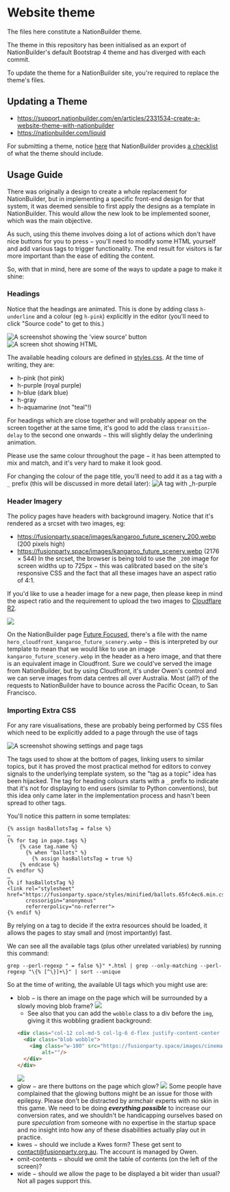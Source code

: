 # Website theme
The files here constitute a NationBuilder theme.

The theme in this repository has been initialised as an export of NationBuilder's default Bootstrap 4 theme and has diverged with each commit.

To update the theme for a NationBuilder site, you're required to replace the theme's files.

## Updating a Theme
* https://support.nationbuilder.com/en/articles/2331534-create-a-website-theme-with-nationbuilder
* https://nationbuilder.com/liquid

For submitting a theme, notice [here](https://themes.nationbuilder.com/submit_a_theme) that NationBuilder provides
[a checklist](https://docs.google.com/spreadsheets/d/1w1bapRzF5Y1HBbc9TypQJhAxcVD4rW7mj_5rbmnyNVk/edit#gid=0) of what the theme should include.

## Usage Guide
There was originally a design to create a whole replacement for NationBuilder, but in implementing a specific
front-end design for that system, it was deemed sensible to first apply the designs as a template in NationBuilder. This
would allow the new look to be implemented sooner, which was the main objective.

As such, using this theme involves doing a lot of actions which don't have nice buttons for you to press − you'll need
to modify some HTML yourself and add various tags to trigger functionality. The end result for visitors is far more
important than the ease of editing the content.

So, with that in mind, here are some of the ways to update a page to make it shine:

### Headings
Notice that the headings are animated. This is done by adding class `h-underline` and a colour (eg `h-pink`)
explicitly in the editor (you'll need to click "Source code" to get to this.)

![A screenshot showing the 'view source' button](./docs/view_source.png)
![A screen shot showing HTML](./docs/source_code.png)

The available heading colours are defined in [styles.css](./styles.css). At the time of writing, they are:
* h-pink (hot pink)
* h-purple (royal purple)
* h-blue (dark blue)
* h-gray
* h-aquamarine (not "teal"!)

For headings which are close together and will probably appear on the screen together at the same time, it's good to
add the class `transition-delay` to the second one onwards − this will slightly delay the underlining animation.

Please use the same colour throughout the page − it has been attempted to mix and match, and it's very hard to make it
look good.

For changing the colour of the page title, you'll need to add it as a tag with a `_` prefix (this will be discussed in 
more detail later):
![A tag with _h-purple](./docs/_h_tag.png)

### Header Imagery
The policy pages have headers with background imagery. Notice that it's rendered as a srcset with two images, eg:
* https://fusionparty.space/images/kangaroo_future_scenery_200.webp  (200 pixels high)
* https://fusionparty.space/images/kangaroo_future_scenery.webp (2176 × 544)
In the srcset, the browser is being told to use the `_200` image for screen widths up to 725px − this was calibrated 
based on the site's responsive CSS and the fact that all these images have an aspect ratio of 4:1.

If you'd like to use a header image for a new page, then please keep in mind the aspect ratio and the requirement to
upload the two images to [Cloudflare R2](https://dash.cloudflare.com/ea5bd9ef975707ea2e4d11229641a447/r2/default/buckets/fusion-assets).

![](./docs/future_focused.png)

On the NationBuilder page 
[Future Focused](https://futureparty.nationbuilder.com/admin/sites/2044/pages/3424/attachments), there's a file with the
name `hero_cloudfront_kangaroo_future_scenery.webp` − this is interpreted by our template to mean that we would like to
use an image `kangaroo_future_scenery.webp` in the header as a hero image, and that there is an equivalent image in
Cloudfront. Sure we could've served the image from NationBuilder, but by using Cloudfront, it's under Owen's control and
we can serve images from data centres all over Australia. Most (all?) of the requests to NationBuilder have to bounce
across the Pacific Ocean, to San Francisco.

### Importing Extra CSS
For any rare visualisations, these are probably being performed by CSS files which need to be explicitly added to a page
through the use of tags

![A screenshot showing settings and page tags](./docs/tags.png)

The tags used to show at the bottom of pages, linking users to similar topics, but it has proved the most practical
method for editors to convey signals to the underlying template system, so the "tag as a topic" idea has been hijacked.
The tag for heading colours starts with a `_` prefix to indicate that it's not for displaying to end users (similar to 
Python conventions), but this idea only came later in the implementation process and hasn't been spread to other tags.

You'll notice this pattern in some templates:
```liquid
{% assign hasBallotsTag = false %}
…
{% for tag in page.tags %}
    {% case tag.name %}
      {% when "ballots" %}
        {% assign hasBallotsTag = true %}
    {% endcase %}
{% endfor %}
…
{% if hasBallotsTag %}
<link rel="stylesheet" href="https://fusionparty.space/styles/minified/ballots.65fc4ec6.min.css"
      crossorigin="anonymous"
      referrerpolicy="no-referrer">
{% endif %}
```
By relying on a tag to decide if the extra resources should be loaded, it allows the pages to stay small and (most 
importantly) fast.

We can see all the available tags (plus other unrelated variables) by running this command:
```shell
grep --perl-regexp " = false %}" *.html | grep --only-matching --perl-regexp "\{% [^\}]+\}" | sort --unique
```
So at the time of writing, the available UI tags which you might use are:
* blob − is there an image on the page which will be surrounded by a slowly moving blob frame?
  ![](./docs/blob_nuclear.png)
  * See also that you can add the `wobble` class to a div before the `img`, giving it this wobbling gradient background:
  ```html
  <div class="col-12 col-md-5 col-lg-6 d-flex justify-content-center align-items-center blob-container">
    <div class="blob wobble">
      <img class="w-100" src="https://fusionparty.space/images/cinematic_portal_neon_forest_726.webp"
          alt=""/>
    </div>
  </div>
  ```
  ![](./docs/blob_wobble.gif)
* glow − are there buttons on the page which glow?
  ![](./docs/glowing_buttons.gif)
  Some people have complained that the glowing buttons might be an issue for those with epilepsy. Please don't be
  distracted by armchair experts with no skin in this game. We need to be doing **_everything possible_** to increase
  our conversion rates, and we shouldn't be handicapping ourselves based on pure _speculation_ from someone with no
  expertise in the startup space and no insight into how any of these disabilities actually play out in practice.
* kwes − should we include a Kwes form? These get sent to contact@fusionparty.org.au. The account is managed by Owen.
* omit-contents − should we omit the table of contents (on the left of the screen)?
* wide − should we allow the page to be displayed a bit wider than usual? Not all pages support this.
